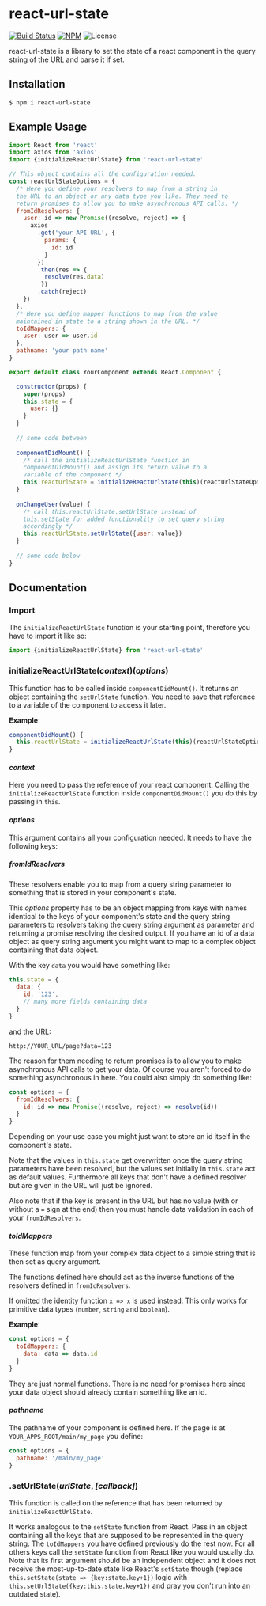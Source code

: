 # react-url-state

[![Build Status](https://travis-ci.org/DennisWeiss/react-url-state.svg?branch=master)](https://travis-ci.org/DennisWeiss/react-url-state)
[![NPM](https://img.shields.io/npm/v/react-url-state.svg)](https://www.npmjs.com/package/react-url-state)
![License](https://img.shields.io/github/license/mashape/apistatus.svg)

react-url-state is a library to set the state of a react component in the query string of the URL and parse it if set.

## Installation

```
$ npm i react-url-state
```

## Example Usage

```js
import React from 'react'
import axios from 'axios'
import {initializeReactUrlState} from 'react-url-state'

// This object contains all the configuration needed.
const reactUrlStateOptions = {
  /* Here you define your resolvers to map from a string in 
  the URL to an object or any data type you like. They need to 
  return promises to allow you to make asynchronous API calls. */
  fromIdResolvers: {
    user: id => new Promise((resolve, reject) => {
      axios
        .get('your API URL', {
          params: {
            id: id
          }
        })
        .then(res => {
          resolve(res.data)
         })
        .catch(reject)
    })
  },
  /* Here you define mapper functions to map from the value 
  maintained in state to a string shown in the URL. */
  toIdMappers: {
    user: user => user.id
  },
  pathname: 'your path name'
}

export default class YourComponent extends React.Component {

  constructor(props) {
    super(props)
    this.state = {
      user: {}
    }
  }
	
  // some code between
	
  componentDidMount() {
    /* call the initializeReactUrlState function in 
    componentDidMount() and assign its return value to a 
    variable of the component */
    this.reactUrlState = initializeReactUrlState(this)(reactUrlStateOptions)
  }
	
  onChangeUser(value) {
    /* call this.reactUrlState.setUrlState instead of 
    this.setState for added functionality to set query string 
    accordingly */
    this.reactUrlState.setUrlState({user: value})
  }
	
  // some code below
}
```

## Documentation

### Import 

The `initializeReactUrlState` function is your starting point, therefore you have to import it like so:

```js
import {initializeReactUrlState} from 'react-url-state'
```

### initializeReactUrlState(*context*)(*options*)

This function has to be called inside `componentDidMount()`. It returns an object containing the `setUrlState` function.
You need to save that reference to a variable of the component to access it later.

__Example__:

```js
componentDidMount() {
  this.reactUrlState = initializeReactUrlState(this)(reactUrlStateOptions)
}
```

#### *context*

Here you need to pass the reference of your react component. Calling the `initializeReactUrlState` function inside 
`componentDidMount()` you do this by passing in `this`.

#### *options*

This argument contains all your configuration needed. It needs to have the following keys:

##### *fromIdResolvers*

These resolvers enable you to map from a query string parameter to something that is stored in your component's state.

This *options* property has to be an object mapping from keys with names identical to the keys of your component's state and the 
query string parameters to resolvers taking the query string argument as parameter and returning a promise resolving the 
desired output. If you have an id of a data object as query string argument you might want to map to a complex object 
containing that data object.

With the key `data` you would have something like:

```js
this.state = {
  data: {
    id: '123',
    // many more fields containing data
  }
}
```

and the URL:

```
http://YOUR_URL/page?data=123
```

The reason for them needing to return promises is to allow you to make asynchronous API calls to get your data.
Of course you aren't forced to do something asynchronous in here. You could also simply do something like:

```js
const options = {
  fromIdResolvers: {
    id: id => new Promise((resolve, reject) => resolve(id))
  }
}

```

Depending on your use case you might just want to store an id itself in the component's state.

Note that the values in `this.state` get overwritten once the query string parameters have been resolved, but the values 
set initially in `this.state` act as default values. Furthermore all keys that don't have a defined resolver but are given 
in the URL will just be ignored.

Also note that if the key is present in the URL but has no value (with or without a `=` sign at the end) then you must handle data validation in each of your `fromIdResolvers`.

#### *toIdMappers*

These function map from your complex data object to a simple string that is then set as query argument.

The functions defined here should act as the inverse functions of the resolvers defined in `fromIdResolvers`.

If omitted the identity function `x => x` is used instead. This only works for primitive data types 
(`number`, `string` and `boolean`).

__Example__:

```js
const options = {
  toIdMappers: {
    data: data => data.id
  }
}
```

They are just normal functions. There is no need for promises here since your data object should already contain 
something like an id.

#### *pathname*

The pathname of your component is defined here. If the page is at `YOUR_APPS_ROOT/main/my_page` you define:

```js
const options = {
  pathname: '/main/my_page'
}
```

### .setUrlState(*urlState*, *[callback]*)

This function is called on the reference that has been returned by `initializeReactUrlState`.

It works analogous to the `setState` function from React. Pass in an object containing all the keys that are supposed to 
be represented in the query string. The `toIdMappers` you have defined previously do the rest now.
For all others keys call the `setState` function from React like you would usually do.
Note that its first argument should be an independent object and it does not receive the most-up-to-date state like React's `setState` though (replace `this.setState(state => {key:state.key+1})` logic with `this.setUrlState({key:this.state.key+1})` and pray you don't run into an outdated state).
